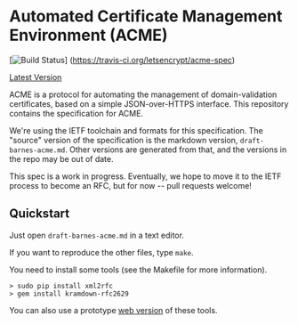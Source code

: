 # Automated Certificate Management Environment (ACME)

[![Build Status](https://travis-ci.org/letsencrypt/acme-spec.svg)]
(https://travis-ci.org/letsencrypt/acme-spec)

[Latest Version](https://letsencrypt.github.io/acme-spec/)

ACME is a protocol for automating the management of domain-validation certificates, based on a simple JSON-over-HTTPS interface.  This repository contains the specification for ACME.

We're using the IETF toolchain and formats for this specification.  The "source" version of the specification is the markdown version, `draft-barnes-acme.md`.  Other versions are generated from that, and the versions in the repo may be out of date.

This spec is a work in progress.  Eventually, we hope to move it to the IETF process to become an RFC, but for now -- pull requests welcome!

## Quickstart

Just open `draft-barnes-acme.md` in a text editor.

If you want to reproduce the other files, type `make`.

You need to install some tools (see the Makefile for more information).
```
> sudo pip install xml2rfc
> gem install kramdown-rfc2629
```

You can also use a prototype [web version](http://ipv.sx/draftr/) of these tools.
